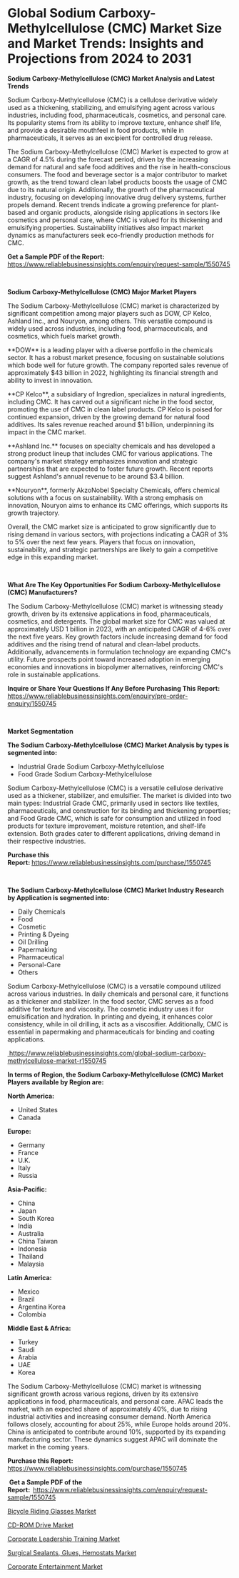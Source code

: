 <p><h1>Global Sodium Carboxy-Methylcellulose (CMC) Market Size and Market Trends: Insights and Projections from 2024 to 2031</h1></p><p><strong>Sodium Carboxy-Methylcellulose (CMC) Market Analysis and Latest Trends</strong></p>
<p><p>Sodium Carboxy-Methylcellulose (CMC) is a cellulose derivative widely used as a thickening, stabilizing, and emulsifying agent across various industries, including food, pharmaceuticals, cosmetics, and personal care. Its popularity stems from its ability to improve texture, enhance shelf life, and provide a desirable mouthfeel in food products, while in pharmaceuticals, it serves as an excipient for controlled drug release.</p><p>The Sodium Carboxy-Methylcellulose (CMC) Market is expected to grow at a CAGR of 4.5% during the forecast period, driven by the increasing demand for natural and safe food additives and the rise in health-conscious consumers. The food and beverage sector is a major contributor to market growth, as the trend toward clean label products boosts the usage of CMC due to its natural origin. Additionally, the growth of the pharmaceutical industry, focusing on developing innovative drug delivery systems, further propels demand. Recent trends indicate a growing preference for plant-based and organic products, alongside rising applications in sectors like cosmetics and personal care, where CMC is valued for its thickening and emulsifying properties. Sustainability initiatives also impact market dynamics as manufacturers seek eco-friendly production methods for CMC.</p></p>
<p><strong>Get a Sample PDF of the Report:&nbsp;</strong> <a href="https://www.reliablebusinessinsights.com/enquiry/request-sample/1550745?utm_campaign=62&utm_medium=2&utm_source=Github&utm_content=ia&utm_term=07122024&utm_id=sodium-carboxy-methylcellulose-cmc">https://www.reliablebusinessinsights.com/enquiry/request-sample/1550745</a></p>
<p>&nbsp;</p>
<p><strong>Sodium Carboxy-Methylcellulose (CMC) Major Market Players</strong></p>
<p><p>The Sodium Carboxy-Methylcellulose (CMC) market is characterized by significant competition among major players such as DOW, CP Kelco, Ashland Inc., and Nouryon, among others. This versatile compound is widely used across industries, including food, pharmaceuticals, and cosmetics, which fuels market growth.</p><p>**DOW** is a leading player with a diverse portfolio in the chemicals sector. It has a robust market presence, focusing on sustainable solutions which bode well for future growth. The company reported sales revenue of approximately $43 billion in 2022, highlighting its financial strength and ability to invest in innovation.</p><p>**CP Kelco**, a subsidiary of Ingredion, specializes in natural ingredients, including CMC. It has carved out a significant niche in the food sector, promoting the use of CMC in clean label products. CP Kelco is poised for continued expansion, driven by the growing demand for natural food additives. Its sales revenue reached around $1 billion, underpinning its impact in the CMC market.</p><p>**Ashland Inc.** focuses on specialty chemicals and has developed a strong product lineup that includes CMC for various applications. The company's market strategy emphasizes innovation and strategic partnerships that are expected to foster future growth. Recent reports suggest Ashland's annual revenue to be around $3.4 billion.</p><p>**Nouryon**, formerly AkzoNobel Specialty Chemicals, offers chemical solutions with a focus on sustainability. With a strong emphasis on innovation, Nouryon aims to enhance its CMC offerings, which supports its growth trajectory.</p><p>Overall, the CMC market size is anticipated to grow significantly due to rising demand in various sectors, with projections indicating a CAGR of 3% to 5% over the next few years. Players that focus on innovation, sustainability, and strategic partnerships are likely to gain a competitive edge in this expanding market.</p></p>
<p>&nbsp;</p>
<p><strong>What Are The Key Opportunities For Sodium Carboxy-Methylcellulose (CMC) Manufacturers?</strong></p>
<p><p>The Sodium Carboxy-Methylcellulose (CMC) market is witnessing steady growth, driven by its extensive applications in food, pharmaceuticals, cosmetics, and detergents. The global market size for CMC was valued at approximately USD 1 billion in 2023, with an anticipated CAGR of 4-6% over the next five years. Key growth factors include increasing demand for food additives and the rising trend of natural and clean-label products. Additionally, advancements in formulation technology are expanding CMC's utility. Future prospects point toward increased adoption in emerging economies and innovations in biopolymer alternatives, reinforcing CMC's role in sustainable applications.</p></p>
<p><strong>Inquire or Share Your Questions If Any Before Purchasing This Report:</strong> <a href="https://www.reliablebusinessinsights.com/enquiry/pre-order-enquiry/1550745?utm_campaign=62&utm_medium=2&utm_source=Github&utm_content=ia&utm_term=07122024&utm_id=sodium-carboxy-methylcellulose-cmc">https://www.reliablebusinessinsights.com/enquiry/pre-order-enquiry/1550745</a></p>
<p>&nbsp;</p>
<p><strong>Market Segmentation</strong></p>
<p><strong>The Sodium Carboxy-Methylcellulose (CMC) Market Analysis by types is segmented into:</strong></p>
<p><ul><li>Industrial Grade Sodium Carboxy-Methylcellulose</li><li>Food Grade Sodium Carboxy-Methylcellulose</li></ul></p>
<p><p>Sodium Carboxy-Methylcellulose (CMC) is a versatile cellulose derivative used as a thickener, stabilizer, and emulsifier. The market is divided into two main types: Industrial Grade CMC, primarily used in sectors like textiles, pharmaceuticals, and construction for its binding and thickening properties; and Food Grade CMC, which is safe for consumption and utilized in food products for texture improvement, moisture retention, and shelf-life extension. Both grades cater to different applications, driving demand in their respective industries.</p></p>
<p><strong>Purchase this Report:&nbsp;</strong><a href="https://www.reliablebusinessinsights.com/purchase/1550745?utm_campaign=62&utm_medium=2&utm_source=Github&utm_content=ia&utm_term=07122024&utm_id=sodium-carboxy-methylcellulose-cmc">https://www.reliablebusinessinsights.com/purchase/1550745</a></p>
<p>&nbsp;</p>
<p><strong>The Sodium Carboxy-Methylcellulose (CMC) Market Industry Research by Application is segmented into:</strong></p>
<p><ul><li>Daily Chemicals</li><li>Food</li><li>Cosmetic</li><li>Printing & Dyeing</li><li>Oil Drilling</li><li>Papermaking</li><li>Pharmaceutical</li><li>Personal-Care</li><li>Others</li></ul></p>
<p><p>Sodium Carboxy-Methylcellulose (CMC) is a versatile compound utilized across various industries. In daily chemicals and personal care, it functions as a thickener and stabilizer. In the food sector, CMC serves as a food additive for texture and viscosity. The cosmetic industry uses it for emulsification and hydration. In printing and dyeing, it enhances color consistency, while in oil drilling, it acts as a viscosifier. Additionally, CMC is essential in papermaking and pharmaceuticals for binding and coating applications.</p></p>
<p><a href="https://www.reliablebusinessinsights.com/global-sodium-carboxy-methylcellulose-market-r1550745?utm_campaign=62&utm_medium=2&utm_source=Github&utm_content=ia&utm_term=07122024&utm_id=sodium-carboxy-methylcellulose-cmc">&nbsp;https://www.reliablebusinessinsights.com/global-sodium-carboxy-methylcellulose-market-r1550745</a></p>
<p><strong>In terms of Region, the Sodium Carboxy-Methylcellulose (CMC) Market Players available by Region are:</strong></p>
<p>
    <p> <strong> North America: </strong>
        <ul>
            <li>United States</li>
            <li>Canada</li>
        </ul>
        </p> 
    <p> <strong> Europe: </strong>
        <ul>
            <li>Germany</li>
            <li>France</li>
            <li>U.K.</li>
            <li>Italy</li>
            <li>Russia</li>
        </ul>
        </p> 
    <p> <strong> Asia-Pacific: </strong>
        <ul>
            <li>China</li>
            <li>Japan</li>
            <li>South Korea</li>
            <li>India</li>
            <li>Australia</li>
            <li>China Taiwan</li>
            <li>Indonesia</li>
            <li>Thailand</li>
            <li>Malaysia</li>
        </ul>
        </p> 
    <p> <strong> Latin America: </strong>
        <ul>
            <li>Mexico</li>
            <li>Brazil</li>
            <li>Argentina Korea</li>
            <li>Colombia</li>
        </ul>
        </p> 
    <p> <strong> Middle East & Africa: </strong>
        <ul>
            <li>Turkey</li>
            <li>Saudi</li>
            <li>Arabia</li>
            <li>UAE</li>
            <li>Korea</li>
        </ul>
    </p>
    </p>
<p><p>The Sodium Carboxy-Methylcellulose (CMC) market is witnessing significant growth across various regions, driven by its extensive applications in food, pharmaceuticals, and personal care. APAC leads the market, with an expected share of approximately 40%, due to rising industrial activities and increasing consumer demand. North America follows closely, accounting for about 25%, while Europe holds around 20%. China is anticipated to contribute around 10%, supported by its expanding manufacturing sector. These dynamics suggest APAC will dominate the market in the coming years.</p></p>
<p><strong>Purchase this Report: </strong><a href="https://www.reliablebusinessinsights.com/purchase/1550745?utm_campaign=62&utm_medium=2&utm_source=Github&utm_content=ia&utm_term=07122024&utm_id=sodium-carboxy-methylcellulose-cmc">https://www.reliablebusinessinsights.com/purchase/1550745</a></p>
<p>&nbsp;<strong>Get a Sample PDF of the Report:&nbsp;&nbsp;</strong><a href="https://www.reliablebusinessinsights.com/enquiry/request-sample/1550745?utm_campaign=62&utm_medium=2&utm_source=Github&utm_content=ia&utm_term=07122024&utm_id=sodium-carboxy-methylcellulose-cmc">https://www.reliablebusinessinsights.com/enquiry/request-sample/1550745</a></p>
<p><strong></strong></p>
<p><p><a href="https://issuu.com/reportprime-2/docs/bicycle-riding-glasses-market-size-2030.pptx?utm_campaign=62&utm_medium=2&utm_source=Github&utm_content=ia&utm_term=07122024&utm_id=sodium-carboxy-methylcellulose-cmc">Bicycle Riding Glasses Market</a></p><p><a href="https://github.com/WashimHussain441/Market-Research-Report-List-1/blob/main/cd-rom-drive-market.md?utm_campaign=62&utm_medium=2&utm_source=Github&utm_content=ia&utm_term=07122024&utm_id=sodium-carboxy-methylcellulose-cmc">CD-ROM Drive Market</a></p><p><a href="https://www.linkedin.com/pulse/the-sympatico-insight-9odme?utm_campaign=62&utm_medium=2&utm_source=Github&utm_content=ia&utm_term=07122024&utm_id=sodium-carboxy-methylcellulose-cmc">Corporate Leadership Training Market</a></p><p><a href="https://github.com/manesros8/Market-Research-Report-List-1/blob/main/surgical-sealants-glues-hemostats-market.md?utm_campaign=62&utm_medium=2&utm_source=Github&utm_content=ia&utm_term=07122024&utm_id=sodium-carboxy-methylcellulose-cmc">Surgical Sealants, Glues, Hemostats Market</a></p><p><a href="https://www.linkedin.com/pulse/compreh-proposis-fbaif?utm_campaign=62&utm_medium=2&utm_source=Github&utm_content=ia&utm_term=07122024&utm_id=sodium-carboxy-methylcellulose-cmc">Corporate Entertainment Market</a></p></p>
